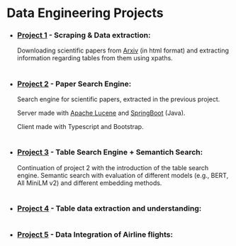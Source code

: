 # Data Engineering Projects

- ### [Project 1](/project-1/README.md) - Scraping & Data extraction:

  Downloading scientific papers from [Arxiv](https://arxiv.org/) (in html format) and extracting information regarding tables from them using xpaths.

#

- ### [Project 2](/project-2/README.md) - Paper Search Engine:

  Search engine for scientific papers, extracted in the previous project.
  
  Server made with [Apache Lucene](https://lucene.apache.org/) and [SpringBoot](https://spring.io/projects/spring-boot) (Java).
  
  Client made with Typescript and Bootstrap.

#

- ### [Project 3](/project-3/README.md) - Table Search Engine + Semantich Search:

  Continuation of project 2 with the introduction of the table search engine. Semantic search with evaluation of different models (e.g., BERT, All MiniLM v2) and different embedding methods.

#

- ### [Project 4](/project-4/README.md) - Table data extraction and understanding:

#

- ### [Project 5](/project-5/README.md) - Data Integration of Airline flights:

#
